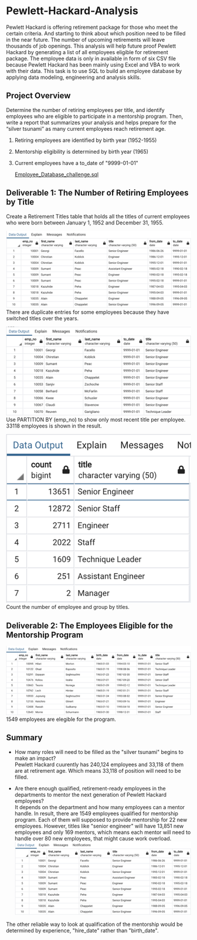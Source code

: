 # Pewlett-Hackard-Analysis
Pewlett Hackard is offering retirement package for those who meet the certain criteria. And starting to think about which position need to be filled in the near future. The number of upcoming retirements will leave thousands of job openings. This analysis will help future proof Pewlett Hackard by generating a list of all employees eligible for retirement package. The employee data is only in available in form of six CSV file because Pewlett Hackard has been mainly using Excel and VBA to work with their data. This task is to use SQL to build an employee database by applying data modeling, engineering and analysis skills.

## Project Overview
Determine the number of retiring employees per title, and identify employees who are eligible to participate in a mentorship program. Then, write a report that summarizes your analysis and helps prepare for the “silver tsunami” as many current employees reach retirement age.
1. Retiring employees are identified by birth year (1952-1955)
2. Mentorship eligibility is determined by birth year (1965)
3. Current employees have a to_date of "9999-01-01"

    <a href = "https://github.com/angelnga/Pewlett-Hackard-Analysis/blob/main/Queries/Employee_Database_challenge.sql">  Employee_Database_challenge.sql </a> <br>

## Deliverable 1: The Number of Retiring Employees by Title <br>
Create a Retirement Titles table that holds all the titles of current employees who were born between January 1, 1952 and December 31, 1955. 

![Retirement_titles](/Data/Retirement_titles.png)
There are duplicate entries for some employees because they have switched titles over the years.<br>

![Unique_titles](/Data/Unique_titles.png)
Use PARTITION BY (emp_no) to show only most recent title per employee. 33118 employees is shown in the result. <br>

![retiring_titles](/Data/retiring_titles.png)<br>
Count the number of employee and group by titles.


## Deliverable 2: The Employees Eligible for the Mentorship Program <br>
![mentorship_eligibilty](/Data/mentorship_eligibilty.png)
1549 employees are elegible for the program. 


## Summary
- How many roles will need to be filled as the "silver tsunami" begins to make an impact?<br>
Pewlett Hackard cuurently has 240,124 employees and 33,118 of them are at retirement age. Which means 33,118 of position will need to be filled. 

- Are there enough qualified, retirement-ready employees in the departments to mentor the next generation of Pewlett Hackard employees?<br>
It depends on the department and how many employees can a mentor handle. In result, there are 1549 employees qualified for mentorship program. Each of them will supposed to provide mentorship for 22 new employees. 
However, titles like "senior engineer" will have 13,851 new employees and only 169 mentors, which means each mentor will need to handle over 80 new employees, that might cause work overload. 
![Retirement_titles](/Data/Retirement_titles.png)<br>

The other reliable way to look at qualification of the mentorship would be determined by experience, "hire_date" rather than "birth_date".

